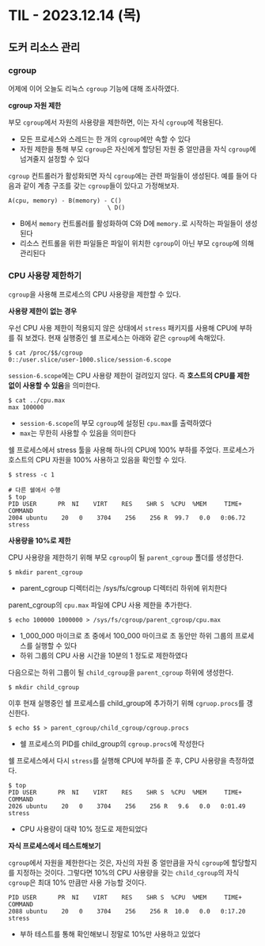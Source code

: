# TIL - 2023.12.14 (목)
## 도커 리소스 관리

### cgroup 
어제에 이어 오늘도 리눅스 `cgroup` 기능에 대해 조사하였다.

**cgroup 자원 제한**

부모 `cgroup`에서 자원의 사용량을 제한하면, 이는 자식 `cgroup`에 적용된다.
- 모든 프로세스와 스레드는 한 개의 `cgroup`에만 속할 수 있다
- 자원 제한을 통해 부모 `cgroup`은 자신에게 할당된 자원 중 얼만큼을 자식 `cgroup`에 넘겨줄지 설정할 수 있다

`cgroup` 컨트롤러가 활성화되면 자식 `cgroup`에는 관련 파일들이 생성된다.
예를 들어 다음과 같이 계층 구조를 갖는 `cgroup`들이 있다고 가정해보자.

```
A(cpu, memory) - B(memory) - C()
                            \ D()
```
- B에서 `memory` 컨트롤러를 활성화하여 C와 D에 `memory.`로 시작하는 파일들이 생성된다
- 리소스 컨트롤을 위한 파일들은 파일이 위치한 `cgroup`이 아닌 부모 `cgroup`에 의해 관리된다

### CPU 사용량 제한하기
`cgroup`을 사용해 프로세스의 CPU 사용량을 제한할 수 있다.

**사용량 제한이 없는 경우**

우선 CPU 사용 제한이 적용되지 않은 상태에서 `stress` 패키지를 사용해 CPU에 부하를 줘 보겠다.
현재 실행중인 쉘 프로세스는 아래와 같은 `cgroup`에 속해있다.
```shell
$ cat /proc/$$/cgroup
0::/user.slice/user-1000.slice/session-6.scope
```

`session-6.scope`에는 CPU 사용량 제한이 걸려있지 않다. 
즉 **호스트의 CPU를 제한 없이 사용할 수 있음**을 의미한다.
```shell
$ cat ../cpu.max
max 100000
```
- `session-6.scope`의 부모 `cgroup`에 설정된 `cpu.max`를 출력하였다
- `max`는 무한히 사용할 수 있음을 의미한다

쉘 프로세스에서 stress 툴을 사용해 하나의 CPU에 100% 부하를 주었다.
프로세스가 호스트의 CPU 자원을 100% 사용하고 있음을 확인할 수 있다.
```shell
$ stress -c 1

# 다른 쉘에서 수행
$ top
PID USER      PR  NI    VIRT    RES    SHR S  %CPU  %MEM     TIME+ COMMAND                                                                                              
2004 ubuntu    20   0    3704    256    256 R  99.7   0.0   0:06.72 stress  
```

**사용량을 10%로 제한**

CPU 사용량을 제한하기 위해 부모 `cgroup`이 될 `parent_cgroup` 폴더를 생성한다.
```shell
$ mkdir parent_cgroup
```
- parent_cgroup 디렉터리는 /sys/fs/cgroup 디렉터리 하위에 위치한다

parent_cgroup의 `cpu.max` 파일에 CPU 사용 제한을 추가한다.
```shell
$ echo 100000 1000000 > /sys/fs/cgroup/parent_cgroup/cpu.max
```
- 1_000_000 마이크로 초 중에서 100_000 마이크로 초 동안만 하위 그룹의 프로세스를 실행할 수 있다
- 하위 그룹의 CPU 사용 시간을 10분의 1 정도로 제한하였다

다음으로는 하위 그룹이 될 `child_cgroup`을 `parent_cgroup` 하위에 생성한다.
```shell
$ mkdir child_cgroup
```

이후 현재 실행중인 쉘 프로세스를 child_group에 추가하기 위해 `cgruop.procs`를 갱신한다.
```shell
$ echo $$ > parent_cgroup/child_cgroup/cgroup.procs
```
- 쉘 프로세스의 PID를 child_group의 `cgroup.procs`에 작성한다

쉘 프로세스에서 다시 `stress`를 실행해 CPU에 부하를 준 후, CPU 사용량을 측정하였다.
```shell
$ top 
PID USER      PR  NI    VIRT    RES    SHR S  %CPU  %MEM     TIME+ COMMAND                                                                                              
2026 ubuntu    20   0    3704    256    256 R   9.6   0.0   0:01.49 stress  
```
- CPU 사용량이 대략 10% 정도로 제한되었다

**자식 프로세스에서 테스트해보기**

`cgroup`에서 자원을 제한한다는 것은, 자신의 자원 중 얼만큼을 자식 `cgroup`에 할당할지를 지정하는 것이다.
그렇다면 10%의 CPU 사용량을 갖는 `child_cgroup`의 자식 `cgroup`은 최대 10% 만큼만 사용 가능할 것이다.

```shell
PID USER      PR  NI    VIRT    RES    SHR S  %CPU  %MEM     TIME+ COMMAND                                                                                              
2088 ubuntu    20   0    3704    256    256 R  10.0   0.0   0:17.20 stress  
```
- 부하 테스트를 통해 확인해보니 정말로 10%만 사용하고 있었다





